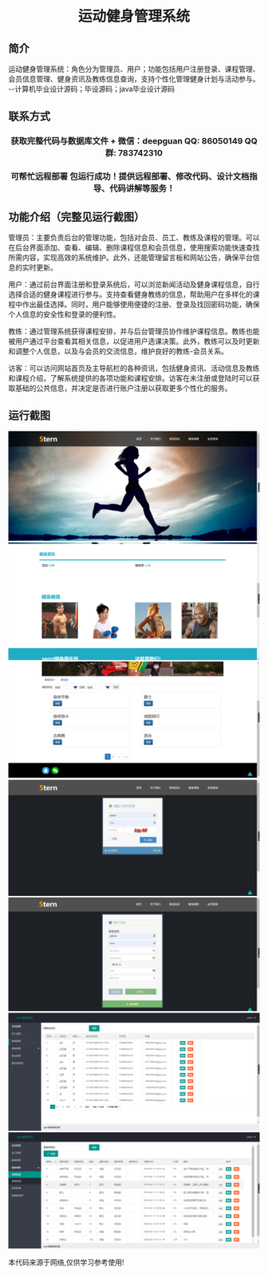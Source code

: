 <p><h1 align="center">运动健身管理系统</h1></p>

## 简介
运动健身管理系统：角色分为管理员、用户；功能包括用户注册登录、课程管理、会员信息管理、健身资讯及教练信息查询，支持个性化管理健身计划与活动参与。    --计算机毕业设计源码；毕设源码；java毕业设计源码


## 联系方式
<p><h3 align="center">获取完整代码与数据库文件 + 微信：deepguan QQ: 86050149 QQ群: 783742310</h3></p>
<p><h3 align="center">可帮忙远程部署 包运行成功！提供远程部署、修改代码、设计文档指导、代码讲解等服务！</h3></p>

## 功能介绍（完整见运行截图）
管理员：主要负责后台的管理功能，包括对会员、员工、教练及课程的管理。可以在后台界面添加、查看、编辑、删除课程信息和会员信息，使用搜索功能快速查找所需内容，实现高效的系统维护。此外，还能管理留言板和网站公告，确保平台信息的实时更新。

用户：通过前台界面注册和登录系统后，可以浏览新闻活动及健身课程信息，自行选择合适的健身课程进行参与。支持查看健身教练的信息，帮助用户在多样化的课程中作出最佳选择。同时，用户能够使用便捷的注册、登录及找回密码功能，确保个人信息的安全性和登录的便利性。

教练：通过管理系统获得课程安排，并与后台管理员协作维护课程信息。教练也能被用户通过平台查看其相关信息，以促进用户选课决策。此外，教练可以及时更新和调整个人信息，以及与会员的交流信息，维护良好的教练-会员关系。

访客：可以访问网站首页及主导航栏的各种资讯，包括健身资讯、活动信息及教练和课程介绍，了解系统提供的各项功能和课程安排。访客在未注册或登陆时可以获取基础的公共信息，并决定是否进行账户注册以获取更多个性化的服务。


## 运行截图
![](imgs/588112-20220717102315508-2004419008.png)
![](imgs/588112-20220717102322955-201316645.png)
![](imgs/588112-20220717102327690-1496304473.png)
![](imgs/588112-20220717102331891-61332794.png)
![](imgs/588112-20220717102335580-1029755300.png)
![](imgs/588112-20220717102339289-930965685.png)
![](imgs/588112-20220717102342751-7739750.png)

<p>本代码来源于网络,仅供学习参考使用!</p>
